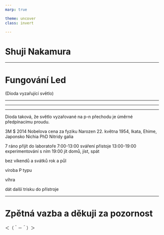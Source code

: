 ```yaml
---
marp: true

theme: uncover
class: invert

---
```


# Shuji Nakamura

---

# Fungování Led
(Dioda vyzařující světlo)


---



---



---

Dioda taková, že světlo vyzařované na p-n přechodu je úměrné předpínacímu proudu.

3M $
2014 Nobelova cena za fyziku
Narozen	22. května 1954, Ikata, Ehime, Japonsko
Nichia
PhD
Nitridy galia

7 ráno přijít do laboratoře
7:00-13:00 sváření přistoje
13:00-19:00 experimentování s ním
19:00 jít domů, jíst, spát

bez víkendů a svátků rok a půl

víroba P typu

víhra

dát další trisku do přístroje

---

# Zpětná vazba a děkuji za pozornost
＜（＾－＾）＞
